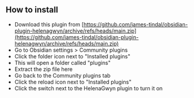 
## How to install

- Download this plugin from [https://github.com/james-tindal/obsidian-plugin-helenagwyn/archive/refs/heads/main.zip](https://github.com/james-tindal/obsidian-plugin-helenagwyn/archive/refs/heads/main.zip)
- Go to Obsidian settings > Community plugins
- Click the folder icon next to "Installed plugins"
- This will open a folder called "plugins"
- Extract the zip file here
- Go back to the Community plugins tab
- Click the reload icon next to "Installed plugins"
- Click the switch next to the HelenaGwyn plugin to turn it on
